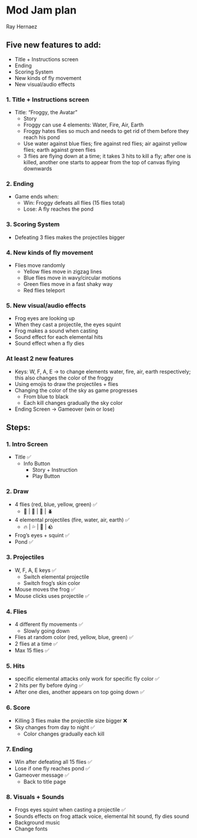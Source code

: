 # Mod Jam plan

Ray Hernaez

## Five new features to add:

- Title + Instructions screen
- Ending
- Scoring System
- New kinds of fly movement
- New visual/audio effects

### 1. Title + Instructions screen

- Title: “Froggy, the Avatar”
    - Story
    - Froggy can use 4 elements: Water, Fire, Air, Earth
    - Froggy hates flies so much and needs to get rid of them before they reach his pond
    - Use water against blue flies; fire against red flies; air against yellow flies; earth against green flies
    - 3 flies are flying down at a time; it takes 3 hits to kill a fly; after one is killed, another one starts to appear from the top of canvas flying downwards

### 2. Ending

- Game ends when:
    - Win: Froggy defeats all flies (15 flies total)
    - Lose: A fly reaches the pond

### 3. Scoring System

- Defeating 3 flies makes the projectiles bigger

### 4. New kinds of fly movement

- Flies move randomly
    - Yellow flies move in zigzag lines
    - Blue flies move in wavy/circular motions
    - Green flies move in a fast shaky way
    - Red flies teleport

### 5. New visual/audio effects

- Frog eyes are looking up
- When they cast a projectile, the eyes squint
- Frog makes a sound when casting
- Sound effect for each elemental hits
- Sound effect when a fly dies

### At least 2 new features

- Keys: W, F, A, E -> to change elements water, fire, air, earth respectively; this also changes the color of the froggy
- Using emojis to draw the projectiles + flies
- Changing the color of the sky as game progresses
    - From blue to black
    - Each kill changes gradually the sky color
- Ending Screen -> Gameover (win or lose)

## Steps:

### 1. Intro Screen

- Title ✅
    - Info Button
        - Story + Instruction
        - Play Button

### 2. Draw

- 4 flies (red, blue, yellow, green) ✅
    - 🐞 | 🦋 | 🐝 | 🪲
- 4 elemental projectiles (fire, water, air, earth) ✅
    - 🔥 | 💦 | 💨 | 🪨
- Frog’s eyes + squint ✅
- Pond ✅

### 3. Projectiles

- W, F, A, E keys ✅
    - Switch elemental projectile
    - Switch frog’s skin color
- Mouse moves the frog ✅
- Mouse clicks uses projectile ✅

### 4. Flies

- 4 different fly movements ✅
    - Slowly going down
- Flies at random color (red, yellow, blue, green) ✅
- 2 flies at a time ✅
- Max 15 flies ✅

### 5. Hits

- specific elemental attacks only work for specific fly color ✅
- 2 hits per fly before dying ✅
- After one dies, another appears on top going down ✅

### 6. Score

- Killing 3 flies make the projectile size bigger ❌
- Sky changes from day to night ✅
    - Color changes gradually each kill

### 7. Ending

- Win after defeating all 15 flies ✅
- Lose if one fly reaches pond ✅
- Gameover message ✅
    - Back to title page 

### 8. Visuals + Sounds

- Frogs eyes squint when casting a projectile ✅
- Sounds effects on frog attack voice, elemental hit sound, fly dies sound
- Background music
- Change fonts